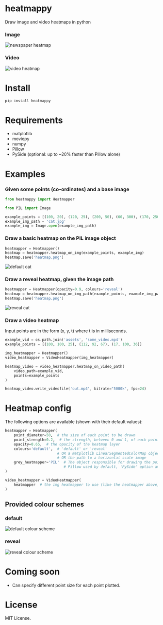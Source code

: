 # heatmappy
Draw image and video heatmaps in python

### Image 

![newspaper heatmap](/qt-pil/examplesxamples/paper.png?raw=true)

### Video

![video heatmap](/qt-pil/examplesxamples/example.gif?raw=true)

# Install

`pip install heatmappy`

# Requirements

- matplotlib
- moviepy
- numpy
- Pillow
- PySide (optional: up to ~20% faster than Pillow alone)

# Examples

### Given some points (co-ordinates) and a base image

```python
from heatmappy import Heatmapper

from PIL import Image

example_points = [(100, 20), (120, 25), (200, 50), (60, 300), (170, 250)]
example_img_path = 'cat.jpg'
example_img = Image.open(example_img_path)
```

### Draw a basic heatmap on the PIL image object

```python
heatmapper = Heatmapper()
heatmap = heatmapper.heatmap_on_img(example_points, example_img)
heatmap.save('heatmap.png')
```
![default cat](/qt-pil/examplesxamples/default-cat.png?raw=true)

### Draw a reveal heatmap, given the image path

```python
heatmapper = Heatmapper(opacity=0.9, colours='reveal')
heatmap = heatmapper.heatmap_on_img_path(example_points, example_img_path)
heatmap.save('heatmap.png')
```
![reveal cat](/qt-pil/examplesxamples/reveal-cat.png?raw=true)

### Draw a video heatmap

Input points are in the form (x, y, t) where t is in milliseconds.

```python
example_vid = os.path.join('assets', 'some_video.mp4')
example_points = [(100, 100, 25), (112, 92, 67), (17, 100, 36)]

img_heatmapper = Heatmapper()
video_heatmapper = VideoHeatmapper(img_heatmapper)

heatmap_video = video_heatmapper.heatmap_on_video_path(
    video_path=example_vid,
    points=example_points
)

heatmap_video.write_videofile('out.mp4', bitrate="5000k", fps=24)
```

# Heatmap config

The following options are available (shown with their default values):

```python
heatmapper = Heatmapper(
    point_diameter=50,  # the size of each point to be drawn
    point_strength=0.2,  # the strength, between 0 and 1, of each point to be drawn
    opacity=0.65,  # the opacity of the heatmap layer
    colours='default',  # 'default' or 'reveal'
                        # OR a matplotlib LinearSegmentedColorMap object 
                        # OR the path to a horizontal scale image
    grey_heatmapper='PIL'  # The object responsible for drawing the points
                           # Pillow used by default, 'PySide' option available if installed
)

video_heatmapper = VideoHeatmapper(
    heatmapper  # the img heatmapper to use (like the heatmapper above, for example)
)
```

## Provided colour schemes

### default

![default colour scheme](/qt-pil/heatmappyatmappy/assets/default.png?raw=true)

### reveal

![reveal colour scheme](/qt-pil/heatmappyatmappy/assets/reveal.png?raw=true)


# Coming soon

- Can specify different point size for each point plotted.


# License

MIT License.
